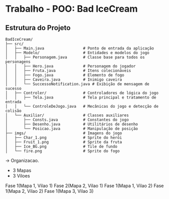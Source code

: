 # Trabalho - POO: Bad IceCream

## Estrutura do Projeto

```tree
BadIceCream/
├── src/
│   ├── Main.java                 # Ponto de entrada da aplicação
│   ├── Modelo/                   # Entidades e modelos do jogo
│   │   ├── Personagem.java       # Classe base para todos os personagens
│   │   ├── Hero.java             # Personagem do jogador
│   │   ├── Fruta.java            # Itens colecionáveis
│   │   ├── Fogo.java             # Elemento de fogo
│   │   ├── Caveira.java          # Inimigo caveira
│   │   └── SuccessoNotification.java # Exibição de mensagem de sucesso
│   ├── Controler/                # Controladores de lógica do jogo
│   │   ├── Tela.java             # Tela principal e tratamento de entrada
│   │   └── ControleDeJogo.java   # Mecânicas do jogo e detecção de colisão
│   └── Auxiliar/                 # Classes auxiliares
│       ├── Consts.java           # Constantes do jogo
│       ├── Desenho.java          # Utilitários de desenho
│       └── Posicao.java          # Manipulação de posição
├── imgs/                         # Imagens do jogo
│   ├── Char_1.png                # Sprite do herói
│   ├── Fruit_1.png               # Sprite da fruta
│   ├── Ice_BG.png                # Tile de fundo
│   └── fire.png                  # Sprite do fogo
```

-> Organizacao.
- 3 Mapas 
- 3 Viloes

Fase 1(Mapa 1, Vilao 1)
Fase 2(Mapa 2, Vilao 1)
Fase 1(Mapa 1, Vilao 2)
Fase 1(Mapa 2, Vilao 2)
Fase 1(Mapa 3, Vilao 3)
